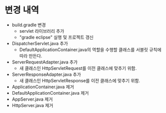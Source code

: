 # 변경 내역
- build.gradle 변경
    - servlet 라이브러리 추가
    - "gradle eclipse" 실행 및 프로젝트 갱신
- DispatcherServlet.java 추가 
    - DefaultApplicationContainer.java의 역할을 수행할 클래스를 서블릿 규칙에 따라 만든다.
- ServerRequestAdapter.java 추가
    - 새 클래스인 HttpServletRequest를 이전 클래스에 맞추기 위함.
- ServerResponseAdapter.java 추가
    - 새 클래스인 HttpServletResponse를 이전 클래스에 맞추기 위함.
- ApplicationContainer.java 제거
- DefaultApplicationContainer.java 제거
- AppServer.java 제거 
- HttpServer.java 제거




